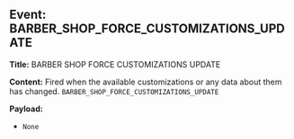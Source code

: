 ## Event: BARBER_SHOP_FORCE_CUSTOMIZATIONS_UPDATE

**Title:** BARBER SHOP FORCE CUSTOMIZATIONS UPDATE

**Content:**
Fired when the available customizations or any data about them has changed.
`BARBER_SHOP_FORCE_CUSTOMIZATIONS_UPDATE`

**Payload:**
- `None`
